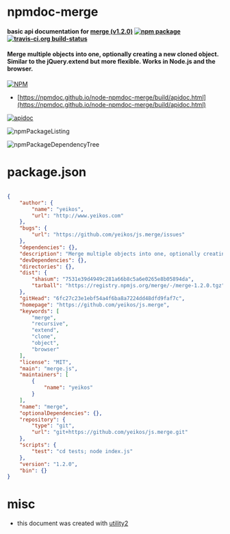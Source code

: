 # npmdoc-merge

#### basic api documentation for  [merge (v1.2.0)](https://github.com/yeikos/js.merge)  [![npm package](https://img.shields.io/npm/v/npmdoc-merge.svg?style=flat-square)](https://www.npmjs.org/package/npmdoc-merge) [![travis-ci.org build-status](https://api.travis-ci.org/npmdoc/node-npmdoc-merge.svg)](https://travis-ci.org/npmdoc/node-npmdoc-merge)

#### Merge multiple objects into one, optionally creating a new cloned object. Similar to the jQuery.extend but more flexible. Works in Node.js and the browser.

[![NPM](https://nodei.co/npm/merge.png?downloads=true&downloadRank=true&stars=true)](https://www.npmjs.com/package/merge)

- [https://npmdoc.github.io/node-npmdoc-merge/build/apidoc.html](https://npmdoc.github.io/node-npmdoc-merge/build/apidoc.html)

[![apidoc](https://npmdoc.github.io/node-npmdoc-merge/build/screenCapture.buildCi.browser.%252Ftmp%252Fbuild%252Fapidoc.html.png)](https://npmdoc.github.io/node-npmdoc-merge/build/apidoc.html)

![npmPackageListing](https://npmdoc.github.io/node-npmdoc-merge/build/screenCapture.npmPackageListing.svg)

![npmPackageDependencyTree](https://npmdoc.github.io/node-npmdoc-merge/build/screenCapture.npmPackageDependencyTree.svg)



# package.json

```json

{
    "author": {
        "name": "yeikos",
        "url": "http://www.yeikos.com"
    },
    "bugs": {
        "url": "https://github.com/yeikos/js.merge/issues"
    },
    "dependencies": {},
    "description": "Merge multiple objects into one, optionally creating a new cloned object. Similar to the jQuery.extend but more flexible. Works in Node.js and the browser.",
    "devDependencies": {},
    "directories": {},
    "dist": {
        "shasum": "7531e39d4949c281a66b8c5a6e0265e8b05894da",
        "tarball": "https://registry.npmjs.org/merge/-/merge-1.2.0.tgz"
    },
    "gitHead": "6fc27c23e1ebf54a4f6ba8a7224dd48dfd9faf7c",
    "homepage": "https://github.com/yeikos/js.merge",
    "keywords": [
        "merge",
        "recursive",
        "extend",
        "clone",
        "object",
        "browser"
    ],
    "license": "MIT",
    "main": "merge.js",
    "maintainers": [
        {
            "name": "yeikos"
        }
    ],
    "name": "merge",
    "optionalDependencies": {},
    "repository": {
        "type": "git",
        "url": "git+https://github.com/yeikos/js.merge.git"
    },
    "scripts": {
        "test": "cd tests; node index.js"
    },
    "version": "1.2.0",
    "bin": {}
}
```



# misc
- this document was created with [utility2](https://github.com/kaizhu256/node-utility2)
